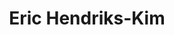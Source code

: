 ---
title: 'Eric Hendriks-Kim'
description: 'Eric Hendriks-Kim studeerde humaniora in Utrecht en Chicago en promoveerde in Duitsland. Hij is socioloog aan Peking University.'
keyword: 'Sociologist and essayist'
pseudonym: false
image: avatar.webp
---